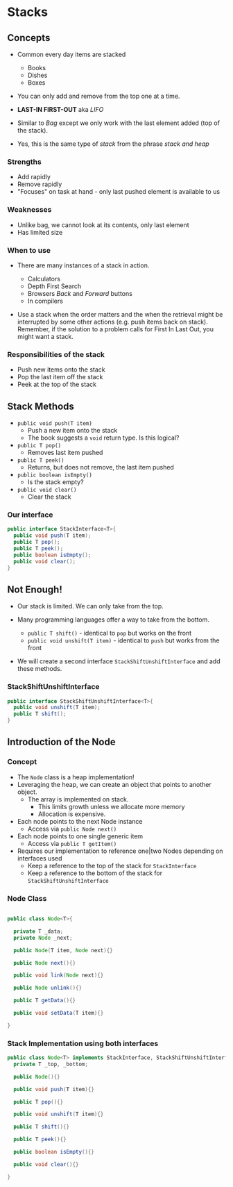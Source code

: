 # Stacks

## Concepts
* Common every day items are stacked
  * Books
  * Dishes
  * Boxes

* You can only add and remove from the top one at a time.
* **LAST-IN FIRST-OUT** aka *LIFO*
* Similar to *Bag* except we only work with the last element added (top of the stack).
* Yes, this is the same type of *stack* from the phrase *stack and heap*

### Strengths
* Add rapidly
* Remove rapidly
* "Focuses" on task at hand - only last pushed element is available to us

### Weaknesses
* Unlike bag, we cannot look at its contents, only last element
* Has limited size

### When to use
* There are many instances of a stack in action.
  * Calculators
  * Depth First Search
  * Browsers *Back* and *Forward* buttons
  * In compilers

* Use a stack when the order matters and the when the retrieval might be interrupted by some other actions (e.g. push items back on stack). Remember, if the solution to a problem calls for First In Last Out, you might want a stack.

### Responsibilities of the stack
* Push new items onto the stack
* Pop the last item off the stack
* Peek at the top of the stack

## Stack Methods
* `public void push(T item)`
  * Push a new item onto the stack
  * The book suggests a `void` return type. Is this logical?
* `public T pop()`
  * Removes last item pushed
* `public T peek()`
  * Returns, but does not remove, the last item pushed
* `public boolean isEmpty()`
  * Is the stack empty?
* `public void clear()`
  * Clear the stack

### Our interface
```java
public interface StackInterface<T>{
  public void push(T item);
  public T pop();
  public T peek();
  public boolean isEmpty();
  public void clear();
}
```

## Not Enough!
* Our stack is limited. We can only take from the top.
* Many programming languages offer a way to take from the bottom.
  * `public T shift()` - identical to `pop` but works on the front
  * `public void unshift(T item)` - identical to `push` but works from the front

* We will create a second interface `StackShiftUnshiftInterface` and add these methods.

### StackShiftUnshiftInterface
```java
public interface StackShiftUnshiftInterface<T>{
  public void unshift(T item);
  public T shift();
}
```

## Introduction of the Node

### Concept
* The `Node` class is a heap implementation!
* Leveraging the heap, we can create an object that points to another object.       
  * The array is implemented on stack.
    * This limits growth unless we allocate more memory
    * Allocation is expensive.
* Each node points to the next Node instance
  * Access via `public Node next()`
* Each node points to one single generic item
  * Access via `public T getItem()`
* Requires our implementation to reference one|two Nodes depending on interfaces used
  * Keep a reference to the top of the stack for `StackInterface`
  * Keep a reference to the bottom of the stack for `StackShiftUnshiftInterface`

### Node Class
```java

public class Node<T>{

  private T _data;
  private Node _next;

  public Node(T item, Node next){}

  public Node next(){}

  public void link(Node next){}

  public Node unlink(){}

  public T getData(){}

  public void setData(T item){}

}
```


### Stack Implementation using both interfaces
```java
public class Node<T> implements StackInterface, StackShiftUnshiftInterface{
  private T _top, _bottom;

  public Node(){}

  public void push(T item){}

  public T pop(){}

  public void unshift(T item){}

  public T shift(){}

  public T peek(){}

  public boolean isEmpty(){}

  public void clear(){}   

}
```
